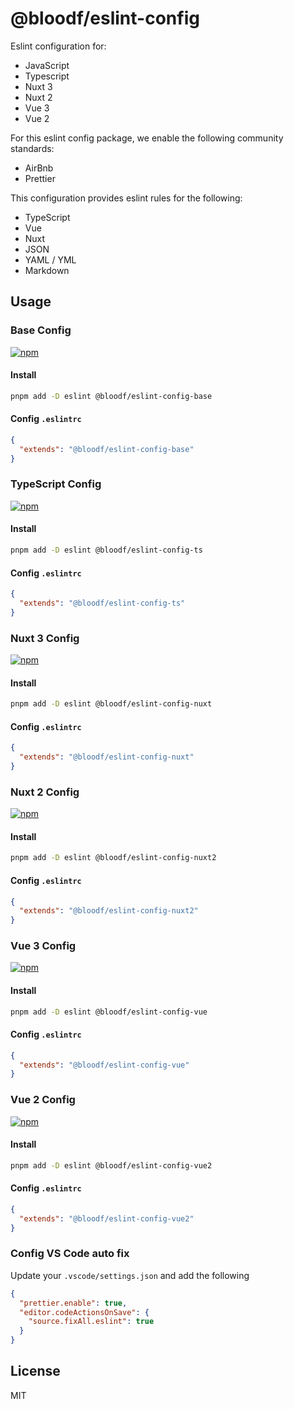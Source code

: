 # @bloodf/eslint-config

Eslint configuration for:
- JavaScript
- Typescript
- Nuxt 3
- Nuxt 2
- Vue 3
- Vue 2


For this eslint config package, we enable the following community standards:
- AirBnb
- Prettier

This configuration provides eslint rules for the following:
- TypeScript
- Vue
- Nuxt
- JSON
- YAML / YML
- Markdown

## Usage

### Base Config
[![npm](https://img.shields.io/npm/v/@bloodf/eslint-config-base?color=a1b858&label=)](https://npmjs.com/package/@bloodf/eslint-config-base)
#### Install
```bash
pnpm add -D eslint @bloodf/eslint-config-base
```

#### Config `.eslintrc`
```json
{
  "extends": "@bloodf/eslint-config-base"
}
```

### TypeScript Config
[![npm](https://img.shields.io/npm/v/@bloodf/eslint-config-ts?color=a1b858&label=)](https://npmjs.com/package/@bloodf/eslint-config-ts)
#### Install
```bash
pnpm add -D eslint @bloodf/eslint-config-ts
```

#### Config `.eslintrc`
```json
{
  "extends": "@bloodf/eslint-config-ts"
}
```

### Nuxt 3 Config
[![npm](https://img.shields.io/npm/v/@bloodf/eslint-config-nuxt?color=a1b858&label=)](https://npmjs.com/package/@bloodf/eslint-config-nuxt)
#### Install
```bash
pnpm add -D eslint @bloodf/eslint-config-nuxt
```

#### Config `.eslintrc`
```json
{
  "extends": "@bloodf/eslint-config-nuxt"
}
```

### Nuxt 2 Config
[![npm](https://img.shields.io/npm/v/@bloodf/eslint-config-nuxt2?color=a1b858&label=)](https://npmjs.com/package/@bloodf/eslint-config-nuxt2)
#### Install
```bash
pnpm add -D eslint @bloodf/eslint-config-nuxt2
```

#### Config `.eslintrc`
```json
{
  "extends": "@bloodf/eslint-config-nuxt2"
}
```

### Vue 3 Config
[![npm](https://img.shields.io/npm/v/@bloodf/eslint-config-vue?color=a1b858&label=)](https://npmjs.com/package/@bloodf/eslint-config-vue)
#### Install
```bash
pnpm add -D eslint @bloodf/eslint-config-vue
```

#### Config `.eslintrc`
```json
{
  "extends": "@bloodf/eslint-config-vue"
}
```

### Vue 2 Config
[![npm](https://img.shields.io/npm/v/@bloodf/eslint-config-vue2?color=a1b858&label=)](https://npmjs.com/package/@bloodf/eslint-config-vue2)
#### Install

```bash
pnpm add -D eslint @bloodf/eslint-config-vue2
```

#### Config `.eslintrc`
```json
{
  "extends": "@bloodf/eslint-config-vue2"
}
```

### Config VS Code auto fix

Update your `.vscode/settings.json` and add the following

```json
{
  "prettier.enable": true,
  "editor.codeActionsOnSave": {
    "source.fixAll.eslint": true
  }
}
```

## License

MIT
